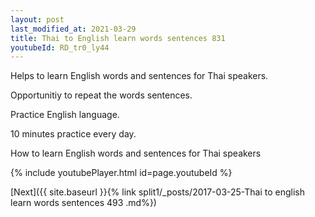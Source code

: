 ```yaml
---
layout: post
last_modified_at: 2021-03-29
title: Thai to English learn words sentences 831 
youtubeId: RD_tr0_ly44
---
```

 
 
Helps to learn English words and sentences for Thai speakers.

Opportunitiy to repeat the words sentences. 

Practice English language. 
 
10 minutes practice every day. 
 
How to learn English words and sentences for Thai speakers 
 
{% include youtubePlayer.html id=page.youtubeId %}
 
 
[Next]({{ site.baseurl }}{% link  split1/_posts/2017-03-25-Thai to english learn words sentences 493 .md%})
 
